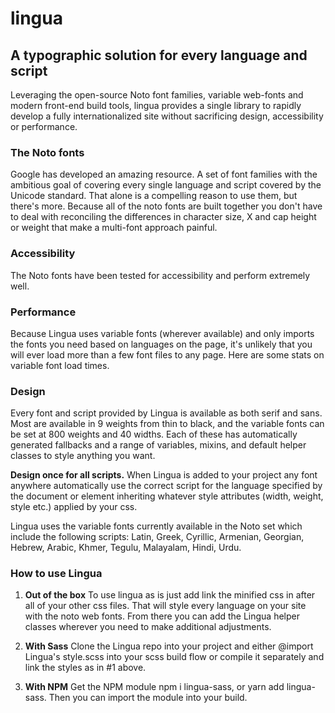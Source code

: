 # lingua

## A typographic solution for every language and script

Leveraging the open-source Noto font families, variable web-fonts and modern front-end build tools, lingua provides a single library to rapidly develop a fully internationalized site without sacrificing design, accessibility or performance.

### The Noto fonts

Google has developed an amazing resource. A set of font families with the ambitious goal of covering every single language and script covered by the Unicode standard. That alone is a compelling reason to use them, but there's more. Because all of the noto fonts are built together you don't have to deal with reconciling the differences in character size, X and cap height or weight that make a multi-font approach painful.

### Accessibility
The Noto fonts have been tested for accessibility and perform extremely well.

### Performance
Because Lingua uses variable fonts (wherever available) and only imports the fonts you need based on languages on the page, it's unlikely that you will ever load more than a few font files to any page. Here are some stats on variable font load times.

### Design
Every font and script provided by Lingua is available as both serif and sans. Most are available in 9 weights from thin to black, and the variable fonts can be set at 800 weights and 40 widths. Each of these has automatically generated fallbacks and a range of variables, mixins, and default helper classes to style anything you want.

**Design once for all scripts.** When Lingua is added to your project any font anywhere automatically use the correct script for the language specified by the document or element inheriting whatever style attributes (width, weight, style etc.) applied by your css.

Lingua uses the variable fonts currently available in the Noto set which include the following scripts: Latin, Greek, Cyrillic, Armenian, Georgian, Hebrew, Arabic, Khmer, Tegulu, Malayalam, Hindi, Urdu.

### How to use Lingua

1. **Out of the box** To use lingua as is just add link the minified css in <head> after all of your other css files. That will style every language on your site with the noto web fonts. From there you can add the Lingua helper classes wherever you need to make additional adjustments.

2. **With Sass** Clone the Lingua repo into your project and either @import Lingua's style.scss into your scss build flow or compile it separately and link the styles as in #1 above.

3. **With NPM** Get the NPM module npm i lingua-sass, or yarn add lingua-sass. Then you can import the module into your build.
